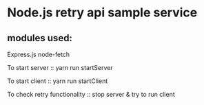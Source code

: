 Node.js retry api sample service
=================================

modules used:
--------------
Express.js
node-fetch



To start server :: yarn run startServer

To start client :: yarn run startClient



To check retry functionality :: stop server & try to run client

